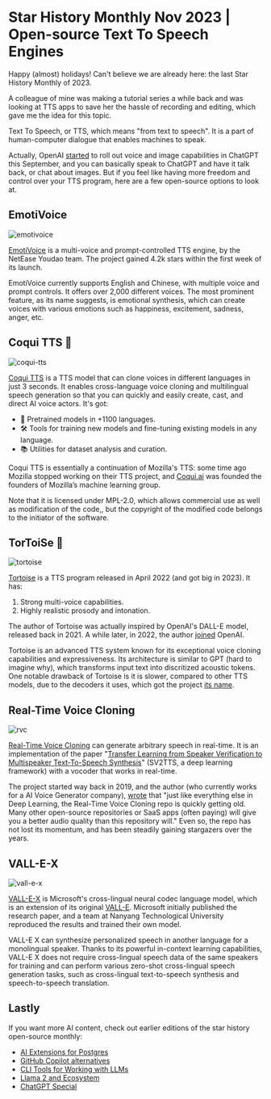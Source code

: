 # Star History Monthly Nov 2023 | Open-source Text To Speech Engines

Happy (almost) holidays! Can't believe we are already here: the last Star History Monthly of 2023.

A colleague of mine was making a tutorial series a while back and was looking at TTS apps to save her the hassle of recording and editing, which gave me the idea for this topic.

Text To Speech, or TTS, which means "from text to speech". It is a part of human-computer dialogue that enables machines to speak.

Actually, OpenAI [started](https://openai.com/blog/chatgpt-can-now-see-hear-and-speak) to roll out voice and image capabilities in ChatGPT this September, and you can basically speak to ChatGPT and have it talk back, or chat about images. But if you feel like having more freedom and control over your TTS program, here are a few open-source options to look at.

## EmotiVoice

![emotivoice](/blog/assets/tts/emotivoice.webp)

[EmotiVoice](https://github.com/netease-youdao/EmotiVoice) is a multi-voice and prompt-controlled TTS engine, by the NetEase Youdao team. The project gained 4.2k stars within the first week of its launch.

EmotiVoice currently supports English and Chinese, with multiple voice and prompt controls. It offers over 2,000 different voices. The most prominent feature, as its name suggests, is emotional synthesis, which can create voices with various emotions such as happiness, excitement, sadness, anger, etc.

## Coqui TTS 🐸

![coqui-tts](/blog/assets/tts/coqui-tts.webp)

[Coqui TTS](https://github.com/coqui-ai/TTS) is a TTS model that can clone voices in different languages in just 3 seconds. It enables cross-language voice cloning and multilingual speech generation so that you can quickly and easily create, cast, and direct AI voice actors. It's got:

- 🚀 Pretrained models in +1100 languages.
- 🛠️ Tools for training new models and fine-tuning existing models in any language.
- 📚 Utilities for dataset analysis and curation.

Coqui TTS is essentially a continuation of Mozilla's TTS: some time ago Mozilla stopped working on their TTS project, and [Coqui.ai](http://Coqui.ai) was founded the founders of Mozilla’s machine learning group.

Note that it is licensed under MPL-2.0, which allows commercial use as well as modification of the code,, but the copyright of the modified code belongs to the initiator of the software.

## TorToiSe 🐢

![tortoise](/blog/assets/tts/tortoise.webp)

[Tortoise](https://github.com/neonbjb/tortoise-tts) is a TTS program released in April 2022 (and got big in 2023). It has:

1. Strong multi-voice capabilities.
2. Highly realistic prosody and intonation.

The author of Tortoise was actually inspired by OpenAI's DALL-E model, released back in 2021. A while later, in 2022, the author [joined](https://nonint.com/2022/10/28/ive-joined-openai/) OpenAI.

Tortoise is an advanced TTS system known for its exceptional voice cloning capabilities and expressiveness. Its architecture is similar to GPT (hard to imagine why), which transforms input text into discritized acoustic tokens. One notable drawback of Tortoise is it is slower, compared to other TTS models, due to the decoders it uses, which got the project [its name](https://github.com/neonbjb/tortoise-tts#whats-in-a-name).

## Real-Time Voice Cloning

![rvc](/blog/assets/tts/rvc.webp)

[Real-Time Voice Cloning](https://github.com/CorentinJ/Real-Time-Voice-Cloning) can generate arbitrary speech in real-time. It is an implementation of the paper "[Transfer Learning from Speaker Verification to Multispeaker Text-To-Speech Synthesis](https://arxiv.org/pdf/1806.04558.pdf)" (SV2TTS, a deep learning framework) with a vocoder that works in real-time.

The project started way back in 2019, and the author (who currently works for a AI Voice Generator company), [wrote](https://github.com/CorentinJ/Real-Time-Voice-Cloning#heads-up) that "just like everything else in Deep Learning, the Real-Time Voice Cloning repo is quickly getting old. Many other open-source repositories or SaaS apps (often paying) will give you a better audio quality than this repository will." Even so, the repo has not lost its momentum, and has been steadily gaining stargazers over the years.

## VALL-E-X

![vall-e-x](/blog/assets/tts/vall-e-x.webp)

[VALL-E-X](https://github.com/Plachtaa/VALL-E-X) is Microsoft's cross-lingual neural codec language model, which is an extension of its original [VALL-E](https://www.microsoft.com/en-us/research/project/vall-e-x/vall-e/). Microsoft initially published the research paper, and a team at Nanyang Technological University reproduced the results and trained their own model.

VALL-E X can synthesize personalized speech in another language for a monolingual speaker. Thanks to its powerful in-context learning capabilities, VALL-E X does not require cross-lingual speech data of the same speakers for training and can perform various zero-shot cross-lingual speech generation tasks, such as cross-lingual text-to-speech synthesis and speech-to-speech translation.

## Lastly

If you want more AI content, check out earlier editions of the star history open-source monthly:

- [AI Extensions for Postgres](/blog/ai-for-postgres)
- [GitHub Copilot alternatives](/blog/coding-ai)
- [CLI Tools for Working with LLMs](/blog/cli-tool-for-llm)
- [Llama 2 and Ecosystem](/blog/llama2)
- [ChatGPT Special](/blog/star-history-monthly-pick-202303)